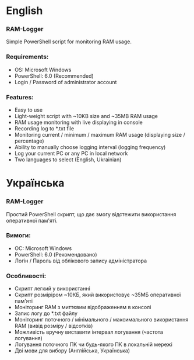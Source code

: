  # English
 ### RAM-Logger
 Simple PowerShell script for monitoring RAM usage.
 
 ### Requirements:
 - OS: Microsoft Windows
 - PowerShell: 6.0 (Recommended)
 - Login / Password of administrator account
 
 ### Features:
 - Easy to use
 - Light-weight script with ~10KB size and ~35MB RAM usage
 - RAM usage monitoring with live displaying in console
 - Recording log to *.txt file
 - Monitoring current / minimum / maximum RAM usage (displaying size / percentage)
 - Ability to manually choose logging interval (logging frequency)
 - Log your current PC or any PC in local network
 - Two languages to select (English, Ukrainian)
 
 # Українська
 ### RAM-Logger
 Простий PowerShell скрипт, що дає змогу відстежити використання оперативної пам'яті.
 
 ### Вимоги:
 - ОС: Microsoft Windows
 - PowerShell: 6.0 (Рекомендовано)
 - Логін / Пароль від облікового запису адміністратора
 
 ### Особливості:
 - Скрипт легкий у використанні
 - Скрипт розміріром ~10КБ, який використовує ~35МБ оперативної пам'яті
 - Моніторинг RAM з миттєвим відображенням в консолі
 - Запис логу до *.txt файлу
 - Моніторинг поточного / мінімального / максимального використання RAM (вивід розміру / відсотків)
 - Можливість вручну виставити інтервал логування (частота логування)
 - Логування поточного ПК чи будь-якого ПК в локальній мережі
 - Дві мови для вибору (Англійська, Українська)
